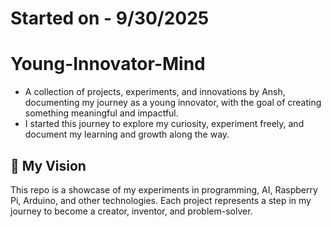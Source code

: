 # Started on - 9/30/2025
# Young-Innovator-Mind

* A collection of projects, experiments, and innovations by Ansh, documenting my journey as a young innovator, with the goal of creating something meaningful and impactful.
* I started this journey to explore my curiosity, experiment freely, and document my learning and growth along the way.

## 🌟 My Vision
This repo is a showcase of my experiments in programming, AI, Raspberry Pi, Arduino, and other technologies. Each project represents a step in my journey to become a creator, inventor, and problem-solver.

